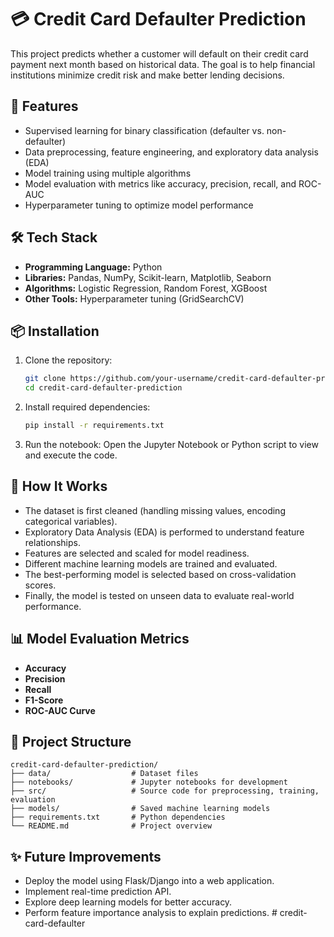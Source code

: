 
# 💳 Credit Card Defaulter Prediction

This project predicts whether a customer will default on their credit card payment next month based on historical data. The goal is to help financial institutions minimize credit risk and make better lending decisions.

## 🚀 Features

- Supervised learning for binary classification (defaulter vs. non-defaulter)
- Data preprocessing, feature engineering, and exploratory data analysis (EDA)
- Model training using multiple algorithms
- Model evaluation with metrics like accuracy, precision, recall, and ROC-AUC
- Hyperparameter tuning to optimize model performance

## 🛠 Tech Stack

- **Programming Language:** Python
- **Libraries:** Pandas, NumPy, Scikit-learn, Matplotlib, Seaborn
- **Algorithms:** Logistic Regression, Random Forest, XGBoost
- **Other Tools:** Hyperparameter tuning (GridSearchCV)

## 📦 Installation

1. Clone the repository:
   ```bash
   git clone https://github.com/your-username/credit-card-defaulter-prediction.git
   cd credit-card-defaulter-prediction
   ```

2. Install required dependencies:
   ```bash
   pip install -r requirements.txt
   ```

3. Run the notebook:
   Open the Jupyter Notebook or Python script to view and execute the code.

## 🧠 How It Works

- The dataset is first cleaned (handling missing values, encoding categorical variables).
- Exploratory Data Analysis (EDA) is performed to understand feature relationships.
- Features are selected and scaled for model readiness.
- Different machine learning models are trained and evaluated.
- The best-performing model is selected based on cross-validation scores.
- Finally, the model is tested on unseen data to evaluate real-world performance.

## 📊 Model Evaluation Metrics

- **Accuracy**
- **Precision**
- **Recall**
- **F1-Score**
- **ROC-AUC Curve**

## 📂 Project Structure

```
credit-card-defaulter-prediction/
├── data/                  # Dataset files
├── notebooks/             # Jupyter notebooks for development
├── src/                   # Source code for preprocessing, training, evaluation
├── models/                # Saved machine learning models
├── requirements.txt       # Python dependencies
└── README.md              # Project overview
```

## ✨ Future Improvements

- Deploy the model using Flask/Django into a web application.
- Implement real-time prediction API.
- Explore deep learning models for better accuracy.
- Perform feature importance analysis to explain predictions.
#   c r e d i t - c a r d - d e f a u l t e r  
 